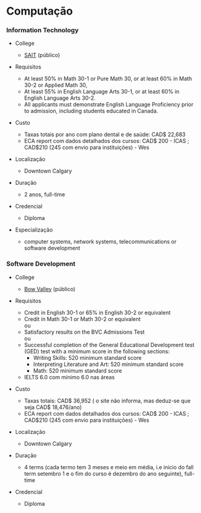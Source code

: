 # Computação
   ### Information Technology
   * College
      - [SAIT](https://www.sait.ca) (público)
   
   * Requisitos
      - At least 50% in Math 30-1 or Pure Math 30, or at least 60% in Math 30-2 or Applied Math 30,
      - At least 55% in English Language Arts 30-1, or at least 60% in English Language Arts 30-2.
      - All applicants must demonstrate English Language Proficiency prior to admission, including students educated in Canada.

   * Custo
      - Taxas totais por ano com plano dental e de saúde: CAD$ 22,683
      - ECA report com dados detalhados dos cursos: CAD$ 200 - ICAS ; CAD$210 (245 com envio para instituições) - Wes
        
   * Localização
      - Downtown Calgary
        
   * Duração
      - 2 anos, full-time
        
   * Credencial
      - Diploma
    
   * Especialização
      - computer systems, network systems, telecommunications or software development


   ### Software Development
   * College
      - [Bow Valley](https://bowvalleycollege.ca/) (público)
   
   * Requisitos
      - Credit in English 30-1 or 65% in English 30-2 or equivalent
      - Credit in Math 30-1 or Math 30-2 or equivalent  
      ou
      - Satisfactory results on the BVC Admissions Test  
      ou
      - Successful completion of the General Educational Development test (GED) test with a minimum score in the following sections:  
          - Writing Skills: 520 minimum standard score
          - Interpreting Literature and Art: 520 minimum standard score
          - Math: 520 minimum standard score
      - IELTS 6.0 com mínimo 6.0 nas áreas
   
   * Custo
      - Taxas totais: CAD$ 36,952 ( o site não informa, mas deduz-se que seja CAD$ 18,476/ano)
      - ECA report com dados detalhados dos cursos: CAD$ 200 - ICAS ; CAD$210 (245 com envio para instituições) - Wes
        
   * Localização
      - Downtown Calgary
        
   * Duração
      - 4 terms (cada termo tem 3 meses e meio em média, i.e inicio do fall term  setembro 1 e o fim do curso é dezembro do ano seguinte), full-time
        
   * Credencial
      - Diploma
